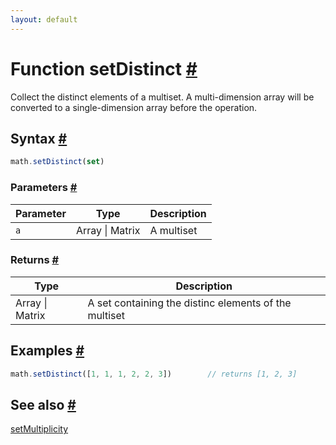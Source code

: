 ```yaml
---
layout: default
---
```


<!-- Note: This file is automatically generated from source code comments. Changes made in this file will be overridden. -->

<h1 id="function-setdistinct">Function setDistinct <a href="#function-setdistinct" title="Permalink">#</a></h1>

Collect the distinct elements of a multiset.
A multi-dimension array will be converted to a single-dimension array before the operation.


<h2 id="syntax">Syntax <a href="#syntax" title="Permalink">#</a></h2>

```js
math.setDistinct(set)
```

<h3 id="parameters">Parameters <a href="#parameters" title="Permalink">#</a></h3>

Parameter | Type | Description
--------- | ---- | -----------
`a` | Array &#124; Matrix | A multiset

<h3 id="returns">Returns <a href="#returns" title="Permalink">#</a></h3>

Type | Description
---- | -----------
Array &#124; Matrix | A set containing the distinc elements of the multiset


<h2 id="examples">Examples <a href="#examples" title="Permalink">#</a></h2>

```js
math.setDistinct([1, 1, 1, 2, 2, 3])        // returns [1, 2, 3]
```


<h2 id="see-also">See also <a href="#see-also" title="Permalink">#</a></h2>

[setMultiplicity](setMultiplicity.html)
